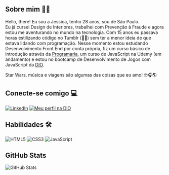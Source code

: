 ##  Sobre mim 👩‍🦰
 
 Hello, there! Eu sou a Jessica, tenho 28 anos, sou de São Paulo.<br>
 Eu já cursei Design de Interiores, trabalhei com Prevenção à Fraude e agora estou me aventurando no mundo na tecnologia. Com 15 anos eu passava horas estilizando código no Tumblr (👵🏼) sem ter a menor ideia de que estava lidando com programação. Nesse momento estou estudando Desenvolvimento Front End por conta própria, fiz um curso básico de introdução através da [Programaria](https://www.programaria.org/), um curso de JavaScript na Udemy (em andamento) e estou no bootcamp de Desenvolvimento de Jogos com JavaScript da [DIO](https://www.dio.me/.).

 Star Wars, música e viagens são algumas das coisas que eu amo! 🤓🎧🌎

## Conecte-se comigo 💻

[![LinkedIn](https://img.shields.io/badge/LinkedIn-76a5af?style=for-the-badge&logo=linkedin&logoColor=0E76A8)](https://www.linkedin.com/in/jessica-fsalazar/)
[![Meu perfil na DIO](https://img.shields.io/badge/MEU_PERFIL_NA_DIO-76a5af?style=for-the-badge&logo=)](https://www.dio.me/users/salazarfjessica)



## Habilidades 🛠
![HTML5](https://img.shields.io/badge/HTML5-76a5af?style=for-the-badge&logo=html5)
![CSS3](https://img.shields.io/badge/CSS3-76a5af?style=for-the-badge&logo=css3&logoColor=264CE4)
![JavaScript](https://img.shields.io/badge/JavaScript-76a5af?style=for-the-badge&logo=javascript)


## GitHub Stats

![GitHub Stats](https://github-readme-stats.vercel.app/api?username=jessica-f-salazar&theme=transparent&bg_color=76a5af&border_color=30A3DC&show_icons=true&icon_color=30A3DC&title_color=E94D5F&text_color=FFF)
